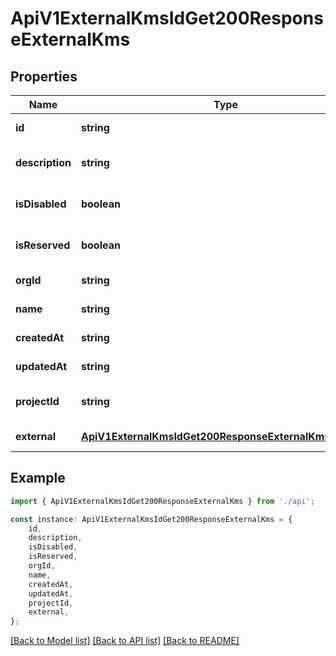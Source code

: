 # ApiV1ExternalKmsIdGet200ResponseExternalKms


## Properties

Name | Type | Description | Notes
------------ | ------------- | ------------- | -------------
**id** | **string** |  | [default to undefined]
**description** | **string** |  | [optional] [default to undefined]
**isDisabled** | **boolean** |  | [optional] [default to false]
**isReserved** | **boolean** |  | [optional] [default to true]
**orgId** | **string** |  | [default to undefined]
**name** | **string** |  | [default to undefined]
**createdAt** | **string** |  | [default to undefined]
**updatedAt** | **string** |  | [default to undefined]
**projectId** | **string** |  | [optional] [default to undefined]
**external** | [**ApiV1ExternalKmsIdGet200ResponseExternalKmsExternal**](ApiV1ExternalKmsIdGet200ResponseExternalKmsExternal.md) |  | [default to undefined]

## Example

```typescript
import { ApiV1ExternalKmsIdGet200ResponseExternalKms } from './api';

const instance: ApiV1ExternalKmsIdGet200ResponseExternalKms = {
    id,
    description,
    isDisabled,
    isReserved,
    orgId,
    name,
    createdAt,
    updatedAt,
    projectId,
    external,
};
```

[[Back to Model list]](../README.md#documentation-for-models) [[Back to API list]](../README.md#documentation-for-api-endpoints) [[Back to README]](../README.md)
